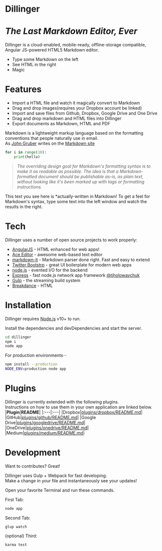 # **Dillinger**

# **_The Last Markdown Editor, Ever_**

Dillinger is a cloud-enabled, mobile-ready, offline-storage compatible, Angular JS-powered HTML5 Markdown editor.

* Type some Markdown on the left
* See HTML in the right
* Magic


# **Features**

* Import a HTML file and watch it magically convert to Markdown
* Drag and drop images(requires your Dropbox account be linked)
* Import and save files from Github, Dropbox, Google Drive and One Drive
* Drag and drop markdown and HTML files into Dillinger
* Export documents as Markdown, HTML and PDF

Markdown is a lightweight markup language based on the formatting conventions that people naturally use in email.  
As [John Gruber](https://en.wikipedia.org/wiki/John_Gruber) writes on the [Markdown site](https://ko.wikipedia.org/wiki/%EB%A7%88%ED%81%AC%EB%8B%A4%EC%9A%B4)
```python
for i in range(10):
    print(hello)
```
> *The overriding design goal for Markdown's formatting syntax is to make it as readable as possible. The idea is that a Markdown-formatted document should be publishable as-is, as plain text, without looking like it's been marked up with tags or formatting instructions.*

This text you see here is *actually-written in Markdown! To get a feel for Markdown's syntax, type some text into the left window and watch the results in the right.

# **Tech**

Dillinger uses a number of open source projects to work properly:  
* [AngularJS](www.wikipedia.com) - HTML enhanced for web apps!
* [Ace Editor](www.wikipedia.com) - awesome web-based text editor
* [markdown-it](www.wikipedia.com) - Markdown parser done right. Fast and easy to extend
* [Twitter Bootstrp](www.wikipedia.com) - great UI boilerplate for modern web apps
* [node.js](www.wikipedia.com) - evented I/O for the backend
* [Express](www.wikipedia.com) - fast node.js network app framework [@tjholowaychuk](www.wikipedia.com)
* [Gulp](www.wikipedia.com) - the streaming build system
* [Breakdance](www.wikipedia.com) - HTML

# **Installation**

Dillinger requires [Node.js](www.wikipedia.com) v10+ to run.  

Install the dependencies and devDependencies and start the server.
```sh
cd dillinger
npm i
node app
```
For production environments···
```sh
npm install --production
NODE_ENV=production node app
```

# **Plugins**

Dillinger is currently extended with the following plugins.  
Instructions on how to use them in your own application are linked below.
|**Plugin**|**README**|
|:---|:---|
|Dropbox|[plugins/dropbox/README.md](url)|
|GitHub|[plugins/github/README.md](url)|
|Google Drive|[plugins/googledrive/README.md](url)|
|OneDrive|[plugins/onedrive/README.md](url)|
|Medium|[plugins/medium/README.md](url)|

# **Development**

Want to contributes? Great!  

Dillinger uses Gulp + Webpack for fast developing.  
Make a change in your file and instantaneously see your updates!  

Open your favorite Terminal and run these commands.  

First Tab:
```sh
node app
```

Second Tab:
```
glup watch
```

(optional) Third:
```sh
karma test
```
